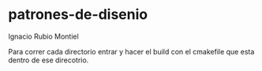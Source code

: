 # patrones-de-disenio
Ignacio Rubio Montiel
  
Para correr cada directorio entrar y hacer el build con el cmakefile que esta dentro de ese direcotrio.
